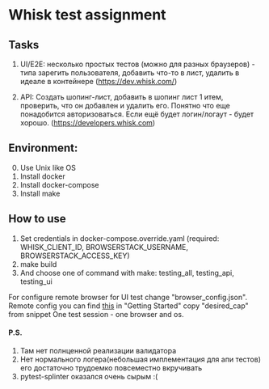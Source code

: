 # Whisk test assignment

## Tasks

1) UI/E2E:
несколько простых тестов (можно для разных браузеров) - типа зарегить пользователя, добавить что-то в лист, удалить
в идеале в контейнере (https://dev.whisk.com/)

2) API:
Создать шопинг-лист, добавить в шопинг лист 1 итем, проверить, что он добавлен и удалить его.
Понятно что еще понадобится авторизоваться. Если ещё будет логин/логаут - будет хорошо.
(https://developers.whisk.com)

## Environment:
0) Use Unix like OS
1) Install docker
2) Install docker-compose
3) Install make

## How to use
1) Set credentials in docker-compose.override.yaml (required: WHISK_CLIENT_ID, BROWSERSTACK_USERNAME, BROWSERSTACK_ACCESS_KEY)
2) make build
3) And choose one of command with make: testing_all, testing_api, testing_ui 

For configure remote browser for UI test change "browser_config.json". 
Remote config you can find [this](https://www.browserstack.com/automate/python) 
in "Getting Started" copy "desired_cap" from snippet
One test session - one browser and os.


#### P.S.
1) Там нет полнценной реализации валидатора
2) Нет нормального логера(небольшая имплементация для апи тестов) его достаточно трудоемко повсеместно вкручивать
3) pytest-splinter оказался очень сырым :(
